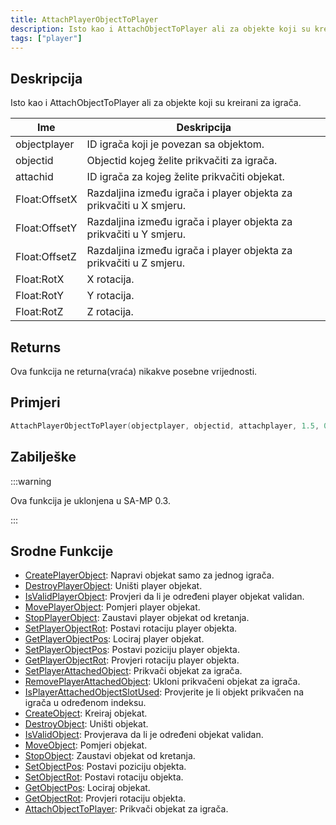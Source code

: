 ```yaml
---
title: AttachPlayerObjectToPlayer
description: Isto kao i AttachObjectToPlayer ali za objekte koji su kreirani za igrača.
tags: ["player"]
---
```


## Deskripcija

Isto kao i AttachObjectToPlayer ali za objekte koji su kreirani za igrača.

| Ime           | Deskripcija                                                         |
| ------------- | ------------------------------------------------------------------- |
| objectplayer  | ID igrača koji je povezan sa objektom.                              |
| objectid      | Objectid kojeg želite prikvačiti za igrača.                         |
| attachid      | ID igrača za kojeg želite prikvačiti objekat.                       |
| Float:OffsetX | Razdaljina između igrača i player objekta za prikvačiti u X smjeru. |
| Float:OffsetY | Razdaljina između igrača i player objekta za prikvačiti u Y smjeru. |
| Float:OffsetZ | Razdaljina između igrača i player objekta za prikvačiti u Z smjeru. |
| Float:RotX    | X rotacija.                                                         |
| Float:RotY    | Y rotacija.                                                         |
| Float:RotZ    | Z rotacija.                                                         |

## Returns

Ova funkcija ne returna(vraća) nikakve posebne vrijednosti.

## Primjeri

```c
AttachPlayerObjectToPlayer(objectplayer, objectid, attachplayer, 1.5, 0.5, 0, 0, 1.5, 2 );
```

## Zabilješke

:::warning

Ova funkcija je uklonjena u SA-MP 0.3.

:::

## Srodne Funkcije

- [CreatePlayerObject](CreatePlayerObject): Napravi objekat samo za jednog igrača.
- [DestroyPlayerObject](DestroyPlayerObject): Uništi player objekat.
- [IsValidPlayerObject](IsValidPlayerObject): Provjeri da li je određeni player objekat validan.
- [MovePlayerObject](MovePlayerObject): Pomjeri player objekat.
- [StopPlayerObject](StopPlayerObject): Zaustavi player objekat od kretanja.
- [SetPlayerObjectRot](SetPlayerObjectRot): Postavi rotaciju player objekta.
- [GetPlayerObjectPos](GetPlayerObjectPos): Lociraj player objekat.
- [SetPlayerObjectPos](SetPlayerObjectPos): Postavi poziciju player objekta.
- [GetPlayerObjectRot](GetPlayerObjectRot): Provjeri rotaciju player objekta.
- [SetPlayerAttachedObject](SetPlayerAttachedObject): Prikvači objekat za igrača.
- [RemovePlayerAttachedObject](RemovePlayerAttachedObject): Ukloni prikvačeni objekat za igrača.
- [IsPlayerAttachedObjectSlotUsed](IsPlayerAttachedObjectSlotUsed): Provjerite je li objekt prikvačen na igrača u određenom indeksu.
- [CreateObject](CreateObject): Kreiraj objekat.
- [DestroyObject](DestroyObject): Uništi objekat.
- [IsValidObject](IsValidObject): Provjerava da li je određeni objekat validan.
- [MoveObject](MoveObject): Pomjeri objekat.
- [StopObject](StopObject): Zaustavi objekat od kretanja.
- [SetObjectPos](SetObjectPos): Postavi poziciju objekta.
- [SetObjectRot](SetObjectRot): Postavi rotaciju objekta.
- [GetObjectPos](GetObjectPos): Lociraj objekat.
- [GetObjectRot](GetObjectRot): Provjeri rotaciju objekta.
- [AttachObjectToPlayer](AttachObjectToPlayer): Prikvači objekat za igrača.
